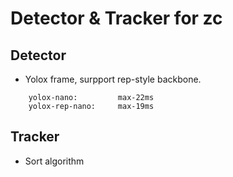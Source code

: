 # Detector & Tracker for zc


## Detector
* Yolox frame, surpport rep-style backbone.

```
    yolox-nano:         max-22ms
    yolox-rep-nano:     max-19ms
```


## Tracker
* Sort algorithm